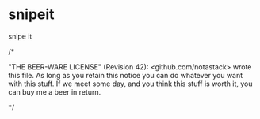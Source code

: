 # snipeit
snipe it

/*

"THE BEER-WARE LICENSE" (Revision 42): <github.com/notastack> wrote this file. As long as you retain this notice you can do whatever you want with this stuff. If we meet some day, and you think this stuff is worth it, you can buy me a beer in return.

*/
